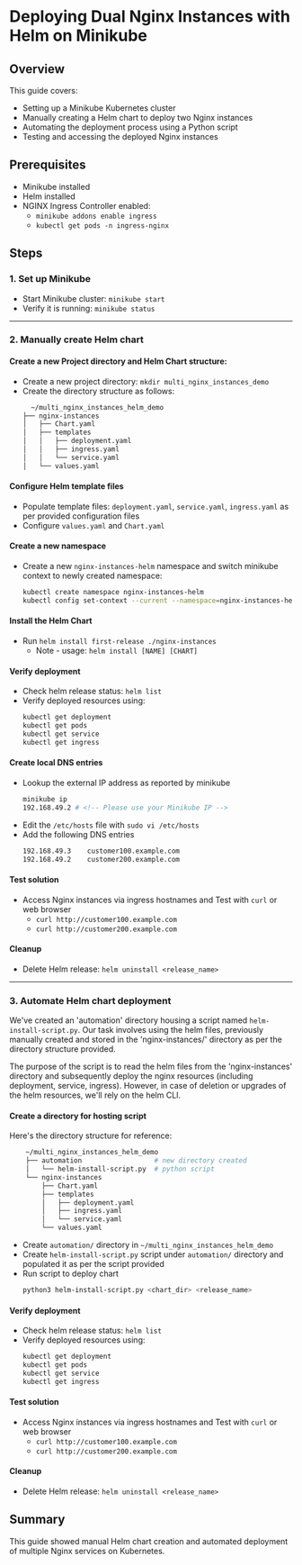 # Deploying Dual Nginx Instances with Helm on Minikube

## Overview

This guide covers:

- Setting up a Minikube Kubernetes cluster
- Manually creating a Helm chart to deploy two Nginx instances
- Automating the deployment process using a Python script
- Testing and accessing the deployed Nginx instances

## Prerequisites

- Minikube installed
- Helm installed
- NGINX Ingress Controller enabled:
  - `minikube addons enable ingress`
  - `kubectl get pods -n ingress-nginx`

## Steps

### 1. Set up Minikube
- Start Minikube cluster: `minikube start`
- Verify it is running: `minikube status`

---

### 2. Manually create Helm chart
#### Create a new Project directory and Helm Chart structure:
- Create a new project directory: `mkdir multi_nginx_instances_demo`
- Create the directory structure as follows:
  ```bash
    ~/multi_nginx_instances_helm_demo
  ├── nginx-instances
  │   ├── Chart.yaml
  │   ├── templates
  │   │   ├── deployment.yaml
  │   │   ├── ingress.yaml
  │   │   └── service.yaml
  │   └── values.yaml
  ``` 
#### Configure Helm template files
- Populate template files: `deployment.yaml`, `service.yaml`, `ingress.yaml` as per provided configuration files
- Configure `values.yaml` and `Chart.yaml`

#### Create a new namespace 
- Create a new `nginx-instances-helm` namespace and switch minikube context to newly created namespace:
  ```bash
  kubectl create namespace nginx-instances-helm
  kubectl config set-context --current --namespace=nginx-instances-helm

#### Install the Helm Chart
- Run `helm install first-release ./nginx-instances`
    - Note - usage: `helm install [NAME] [CHART]`

#### Verify deployment

- Check helm release status: `helm list`
- Verify deployed resources using:
  ```bash
  kubectl get deployment
  kubectl get pods
  kubectl get service
  kubectl get ingress
  ```
#### Create local DNS entries

- Lookup the external IP address as reported by minikube
  ```bash
  minikube ip
  192.168.49.2 # <!-- Please use your Minikube IP -->
  ```
- Edit the `/etc/hosts` file with `sudo vi /etc/hosts`
- Add the following DNS entries
  ```bash
  192.168.49.3    customer100.example.com
  192.168.49.2    customer200.example.com
  ```

#### Test solution
- Access Nginx instances via ingress hostnames and Test with `curl` or web browser
  -  `curl http://customer100.example.com`
  -  `curl http://customer200.example.com`

#### Cleanup

- Delete Helm release: `helm uninstall <release_name>`

---
### 3. Automate Helm chart deployment
We've created an 'automation' directory housing a script named `helm-install-script.py`. 
Our task involves using the helm files, previously manually created and stored in the 'nginx-instances/' directory as per the directory structure provided.

The purpose of the script is to read the helm files from the 'nginx-instances' directory and subsequently deploy the nginx resources (including deployment, service, ingress).
However, in case of deletion or upgrades of the helm resources, we'll rely on the helm CLI.   
  
#### Create a directory for hosting script

Here's the directory structure for reference:
```bash
    ~/multi_nginx_instances_helm_demo
    ├── automation                  # new directory created                  
    │   └── helm-install-script.py  # python script
    └── nginx-instances
        ├── Chart.yaml
        ├── templates
        │   ├── deployment.yaml
        │   ├── ingress.yaml
        │   └── service.yaml
        └── values.yaml
```
- Create `automation/` directory in `~/multi_nginx_instances_helm_demo`
- Create `helm-install-script.py` script under `automation/` directory and populated it as per the script provided 
- Run script to deploy chart 
  ```bash
  python3 helm-install-script.py <chart_dir> <release_name>
  ```

#### Verify deployment

- Check helm release status: `helm list`
- Verify deployed resources using:
  ```bash
  kubectl get deployment
  kubectl get pods
  kubectl get service
  kubectl get ingress
  ```

#### Test solution
- Access Nginx instances via ingress hostnames and Test with `curl` or web browser
  -  `curl http://customer100.example.com`
  -  `curl http://customer200.example.com`

#### Cleanup

- Delete Helm release: `helm uninstall <release_name>`

## Summary

This guide showed manual Helm chart creation and automated deployment of multiple Nginx services on Kubernetes.
